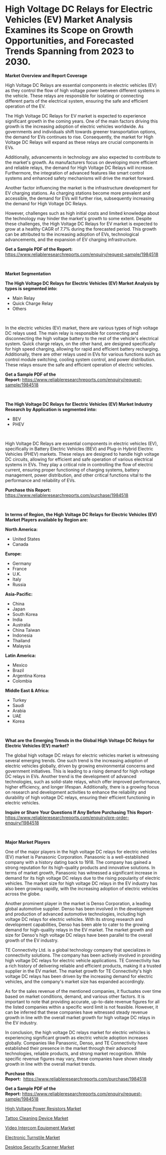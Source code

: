 <p><h1>High Voltage DC Relays for Electric Vehicles (EV) Market Analysis Examines its Scope on Growth Opportunities, and Forecasted Trends Spanning from 2023 to 2030.</h1></p><p><strong>Market Overview and Report Coverage</strong></p>
<p><p>High Voltage DC Relays are essential components in electric vehicles (EV) as they control the flow of high voltage power between different systems in the vehicle. These relays are responsible for isolating or connecting different parts of the electrical system, ensuring the safe and efficient operation of the EV.</p><p>The High Voltage DC Relays for EV market is expected to experience significant growth in the coming years. One of the main factors driving this growth is the increasing adoption of electric vehicles worldwide. As governments and individuals shift towards greener transportation options, the demand for EVs continues to rise. Consequently, the market for High Voltage DC Relays will expand as these relays are crucial components in EVs.</p><p>Additionally, advancements in technology are also expected to contribute to the market's growth. As manufacturers focus on developing more efficient and reliable relays, the demand for High Voltage DC Relays will increase. Furthermore, the integration of advanced features like smart control systems and enhanced safety mechanisms will drive the market forward.</p><p>Another factor influencing the market is the infrastructure development for EV charging stations. As charging stations become more prevalent and accessible, the demand for EVs will further rise, subsequently increasing the demand for High Voltage DC Relays.</p><p>However, challenges such as high initial costs and limited knowledge about the technology may hinder the market's growth to some extent. Despite these challenges, the High Voltage DC Relays for EV market is expected to grow at a healthy CAGR of 7.7% during the forecasted period. This growth can be attributed to the increasing adoption of EVs, technological advancements, and the expansion of EV charging infrastructure.</p></p>
<p><strong>Get a Sample PDF of the Report:</strong> <a href="https://www.reliableresearchreports.com/enquiry/request-sample/1984518">https://www.reliableresearchreports.com/enquiry/request-sample/1984518</a></p>
<p>&nbsp;</p>
<p><strong>Market Segmentation</strong></p>
<p><strong>The High Voltage DC Relays for Electric Vehicles (EV) Market Analysis by types is segmented into:</strong></p>
<p><ul><li>Main Relay</li><li>Quick Charge Relay</li><li>Others</li></ul></p>
<p>&nbsp;</p>
<p><p>In the electric vehicles (EV) market, there are various types of high voltage DC relays used. The main relay is responsible for connecting and disconnecting the high voltage battery to the rest of the vehicle's electrical system. Quick charge relays, on the other hand, are designed specifically for high speed charging, allowing for rapid and efficient battery recharging. Additionally, there are other relays used in EVs for various functions such as control module switching, cooling system control, and power distribution. These relays ensure the safe and efficient operation of electric vehicles.</p></p>
<p><strong>Get a Sample PDF of the Report:</strong>&nbsp;<a href="https://www.reliableresearchreports.com/enquiry/request-sample/1984518">https://www.reliableresearchreports.com/enquiry/request-sample/1984518</a></p>
<p>&nbsp;</p>
<p><strong>The High Voltage DC Relays for Electric Vehicles (EV) Market Industry Research by Application is segmented into:</strong></p>
<p><ul><li>BEV</li><li>PHEV</li></ul></p>
<p>&nbsp;</p>
<p><p>High Voltage DC Relays are essential components in electric vehicles (EV), specifically in Battery Electric Vehicles (BEV) and Plug-in Hybrid Electric Vehicles (PHEV) markets. These relays are designed to handle high voltage DC circuits, allowing for efficient and safe operation of various electrical systems in EVs. They play a critical role in controlling the flow of electric current, ensuring proper functioning of charging systems, battery management, power distribution, and other critical functions vital to the performance and reliability of EVs.</p></p>
<p><strong>Purchase this Report:</strong>&nbsp; <a href="https://www.reliableresearchreports.com/purchase/1984518">https://www.reliableresearchreports.com/purchase/1984518</a></p>
<p>&nbsp;</p>
<p><strong>In terms of Region, the High Voltage DC Relays for Electric Vehicles (EV) Market Players available by Region are:</strong></p>
<p>
    <p> <strong> North America: </strong>
        <ul>
            <li>United States</li>
            <li>Canada</li>
        </ul>
        </p> 
    <p> <strong> Europe: </strong>
        <ul>
            <li>Germany</li>
            <li>France</li>
            <li>U.K.</li>
            <li>Italy</li>
            <li>Russia</li>
        </ul>
        </p> 
    <p> <strong> Asia-Pacific: </strong>
        <ul>
            <li>China</li>
            <li>Japan</li>
            <li>South Korea</li>
            <li>India</li>
            <li>Australia</li>
            <li>China Taiwan</li>
            <li>Indonesia</li>
            <li>Thailand</li>
            <li>Malaysia</li>
        </ul>
        </p> 
    <p> <strong> Latin America: </strong>
        <ul>
            <li>Mexico</li>
            <li>Brazil</li>
            <li>Argentina Korea</li>
            <li>Colombia</li>
        </ul>
        </p> 
    <p> <strong> Middle East & Africa: </strong>
        <ul>
            <li>Turkey</li>
            <li>Saudi</li>
            <li>Arabia</li>
            <li>UAE</li>
            <li>Korea</li>
        </ul>
    </p>
    </p>
<p>&nbsp;</p>
<p><strong>What are the Emerging Trends in the Global High Voltage DC Relays for Electric Vehicles (EV) market?</strong></p>
<p><p>The global high voltage DC relays for electric vehicles market is witnessing several emerging trends. One such trend is the increasing adoption of electric vehicles globally, driven by growing environmental concerns and government initiatives. This is leading to a rising demand for high voltage DC relays in EVs. Another trend is the development of advanced technologies, such as solid-state relays, which offer improved performance, higher efficiency, and longer lifespan. Additionally, there is a growing focus on research and development activities to enhance the reliability and durability of high voltage DC relays, ensuring their efficient functioning in electric vehicles.</p></p>
<p><strong>Inquire or Share Your Questions If Any Before Purchasing This Report</strong>- <a href="https://www.reliableresearchreports.com/enquiry/pre-order-enquiry/1984518">https://www.reliableresearchreports.com/enquiry/pre-order-enquiry/1984518</a></p>
<p>&nbsp;</p>
<p><strong>Major Market Players</strong></p>
<p><p>One of the major players in the high voltage DC relays for electric vehicles (EV) market is Panasonic Corporation. Panasonic is a well-established company with a history dating back to 1918. The company has gained a strong reputation for its high-quality products and innovative solutions. In terms of market growth, Panasonic has witnessed a significant increase in demand for its high voltage DC relays due to the rising popularity of electric vehicles. The market size for high voltage DC relays in the EV industry has also been growing rapidly, with the increasing adoption of electric vehicles across the globe.</p><p>Another prominent player in the market is Denso Corporation, a leading global automotive supplier. Denso has been involved in the development and production of advanced automotive technologies, including high voltage DC relays for electric vehicles. With its strong research and development capabilities, Denso has been able to cater to the growing demand for high-quality relays in the EV market. The market growth and size for Denso's high voltage DC relays have been parallel to the overall growth of the EV industry.</p><p>TE Connectivity Ltd. is a global technology company that specializes in connectivity solutions. The company has been actively involved in providing high voltage DC relays for electric vehicle applications. TE Connectivity has a rich history of delivering reliable and efficient products, making it a trusted supplier in the EV market. The market growth for TE Connectivity's high voltage DC relays has been driven by the increasing demand for electric vehicles, and the company's market size has expanded accordingly.</p><p>As for the sales revenue of the mentioned companies, it fluctuates over time based on market conditions, demand, and various other factors. It is important to note that providing accurate, up-to-date revenue figures for all the listed companies within a specific word limit is not feasible. However, it can be inferred that these companies have witnessed steady revenue growth in line with the overall market growth for high voltage DC relays in the EV industry.</p><p>In conclusion, the high voltage DC relays market for electric vehicles is experiencing significant growth as electric vehicle adoption increases globally. Companies like Panasonic, Denso, and TE Connectivity have established their presence in the market through their advanced technologies, reliable products, and strong market recognition. While specific revenue figures may vary, these companies have shown steady growth in line with the overall market trends.</p></p>
<p><strong>Purchase this Report:</strong>&nbsp;&nbsp;<a href="https://www.reliableresearchreports.com/purchase/1984518">https://www.reliableresearchreports.com/purchase/1984518</a></p>
<p></p>
<p><strong>Get a Sample PDF of the Report:</strong>&nbsp;<a href="https://www.reliableresearchreports.com/enquiry/request-sample/1984518">https://www.reliableresearchreports.com/enquiry/request-sample/1984518</a></p>
<p><p><a href="https://medium.com/@cruzdamore75/high-voltage-power-resistors-market-trends-forecast-and-competitive-analysis-to-2030-0d69f3d8452e">High Voltage Power Resistors Market</a></p><p><a href="https://www.linkedin.com/pulse/tattoo-cleaning-device-market-challenges-opportunities-growth-kdm4e/">Tattoo Cleaning Device Market</a></p><p><a href="https://www.linkedin.com/pulse/video-intercom-equipment-market-size-share-amp-trends-analysis-ilate/">Video Intercom Equipment Market</a></p><p><a href="https://medium.com/@ashlybednar2023/electronic-turnstile-market-size-and-market-trends-complete-industry-overview-2023-to-2030-dc8bdcb3ed27">Electronic Turnstile Market</a></p><p><a href="https://www.linkedin.com/pulse/desktop-security-scanner-market-size-share-global-analysis-mwkle/">Desktop Security Scanner Market</a></p></p>